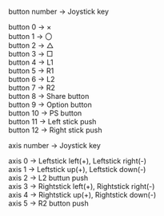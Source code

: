 button number -> Joystick key

button 0  -> ×  
button 1  -> 〇  
button 2  -> △  
button 3  -> □  
button 4  -> L1  
button 5  -> R1  
button 6  -> L2  
button 7  -> R2  
button 8  -> Share button  
button 9  -> Option button  
button 10 -> PS button  
button 11 -> Left stick push  
button 12 -> Right stick push  

axis number -> Joystick key

axis 0 -> Leftstick left(+), Leftstick right(-)  
axis 1 -> Leftstick up(+), Leftstick down(-)  
axis 2 -> L2 buttun push  
axis 3 -> Rightstick left(+), Rightstick right(-)  
axis 4 -> Rightstick up(+), Rightstick down(-)  
axis 5 -> R2 button push  
